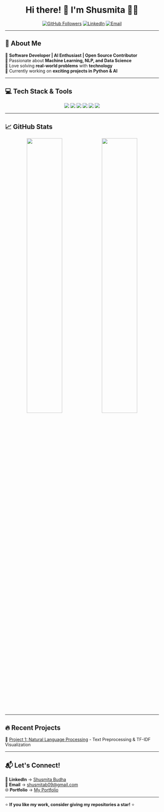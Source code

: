 <h1 align="center">Hi there! 👋 I'm Shusmita 👩‍💻</h1>

<p align="center">
  <a href="https://github.com/shusmitab"><img src="https://img.shields.io/github/followers/shusmitab?label=Followers&style=social" alt="GitHub Followers"></a>
  <a href="https://www.linkedin.com/in/shusmita-budha-6805b2169"><img src="https://img.shields.io/badge/LinkedIn-Connect-blue?style=flat&logo=linkedin" alt="LinkedIn"></a>
  <a href="mailto:shusmitab09@gmail.com"><img src="https://img.shields.io/badge/Email-Contact-red?style=flat&logo=gmail" alt="Email"></a>
</p>

---

## 🚀 **About Me**
🔹 **Software Developer | AI Enthusiast | Open Source Contributor**  
🔹 Passionate about **Machine Learning, NLP, and Data Science**  
🔹 Love solving **real-world problems** with **technology**  
🔹 Currently working on **exciting projects in Python & AI**  

---

## 💻 **Tech Stack & Tools**
<p align="center">
  <img src="https://img.shields.io/badge/Python-3776AB?style=for-the-badge&logo=python&logoColor=white">
  <img src="https://img.shields.io/badge/JavaScript-F7DF1E?style=for-the-badge&logo=javascript&logoColor=black">
  <img src="https://img.shields.io/badge/MySQL-4479A1?style=for-the-badge&logo=mysql&logoColor=white">
  <img src="https://img.shields.io/badge/Tableau-E97627?style=for-the-badge&logo=Tableau&logoColor=white">
  <img src="https://img.shields.io/badge/GitHub-181717?style=for-the-badge&logo=github&logoColor=white">
  <img src="https://img.shields.io/badge/VSCode-007ACC?style=for-the-badge&logo=visual%20studio%20code&logoColor=white">
</p>

---

## 📈 **GitHub Stats**
<p align="center">
  <img src="https://github-readme-stats.vercel.app/api?username=shusmitab&show_icons=true&theme=radical" width="48%">
  <img src="https://streak-stats.demolab.com/?user=shusmitab&theme=radical" width="48%">
</p>

---

## 🔥 **Recent Projects**
🤖 [Project 1: Natural Language Processing](https://github.com/shusmitab/NLP-Work-Sample) - Text Preprocessing & TF-IDF Visualization

---

## 📬 **Let's Connect!**
💼 **LinkedIn** → [Shusmita Budha](https://www.linkedin.com/in/shusmita-budha-6805b2169/)  
📧 **Email** → [shusmitab09@gmail.com](mailto:shusmitab09@gmail.com)  
🌐 **Portfolio** → [My Portfolio](https://github.com/shusmitab)  

---

⭐ **If you like my work, consider giving my repositories a star!** ⭐
